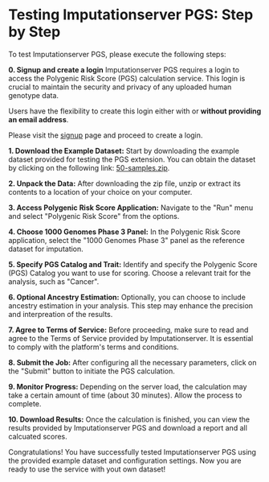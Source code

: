 # Testing Imputationserver PGS: Step by Step


To test Imputationserver PGS, please execute the following steps:

**0. Signup and create a login**
Imputationserver PGS requires a login to access the Polygenic Risk Score (PGS) calculation service.
This login is crucial to maintain the security and privacy of any uploaded human genotype data.

Users have the flexibility to create this login either with or **without providing an email address**.

Please visit the [signup](https://imputationserver.sph.umich.edu/index.html#!pages/register) page and proceed to create a login.

**1. Download the Example Dataset:**
Start by downloading the example dataset provided for testing the PGS extension. You can obtain the dataset by clicking on the following link: [50-samples.zip](https://imputationserver.sph.umich.edu/resources/50-samples.zip).

**2. Unpack the Data:**
After downloading the zip file, unzip or extract its contents to a location of your choice on your computer.

**3. Access Polygenic Risk Score Application:**
Navigate to the "Run" menu and select "Polygenic Risk Score" from the options.

**4. Choose 1000 Genomes Phase 3 Panel:**
In the Polygenic Risk Score application, select the "1000 Genomes Phase 3" panel as the reference dataset for imputation.

**5. Specify PGS Catalog and Trait:**
Identify and specify the Polygenic Score (PGS) Catalog you want to use for scoring.
Choose a relevant trait for the analysis, such as "Cancer".

**6. Optional Ancestry Estimation:**
Optionally, you can choose to include ancestry estimation in your analysis. This step may enhance the precision and interpreation of the results.

**7. Agree to Terms of Service:**
Before proceeding, make sure to read and agree to the Terms of Service provided by Imputationserver. It is essential to comply with the platform's terms and conditions.

**8. Submit the Job:**
After configuring all the necessary parameters, click on the "Submit" button to initiate the PGS calculation.

**9. Monitor Progress:**
Depending on the server load, the calculation may take a certain amount of time (about 30 minutes). Allow the process to complete.

**10. Download Results:**
Once the calculation is finished, you can view the results provided by Imputationserver PGS and download a report and all calcuated scores.

Congratulations! You have successfully tested Imputationserver PGS using the provided example dataset and configuration settings. Now you are ready to use the service with yout own dataset!